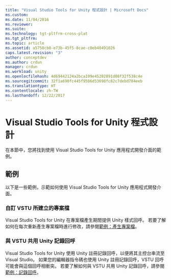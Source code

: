 ```yaml
---
title: "Visual Studio Tools for Unity 程式設計 | Microsoft Docs"
ms.custom: 
ms.date: 11/04/2016
ms.reviewer: 
ms.suite: 
ms.technology: tgt-pltfrm-cross-plat
ms.tgt_pltfrm: 
ms.topic: article
ms.assetid: a5758cb0-e73b-45f5-8cae-c0eb40491026
caps.latest.revision: "3"
author: conceptdev
ms.author: crdun
manager: crdun
ms.workload: unity
ms.openlocfilehash: 4d69442124a2bca109e45282891d08f32f538c4e
ms.sourcegitcommit: 32f1a690fc445f9586d53698fc82c7debd784eeb
ms.translationtype: HT
ms.contentlocale: zh-TW
ms.lasthandoff: 12/22/2017
---
```

# <a name="programming-visual-studio-tools-for-unity"></a>Visual Studio Tools for Unity 程式設計
在本節中，您將找到使用 Visual Studio Tools for Unity 應用程式開發介面的範例。  

## <a name="examples"></a>範例  
 以下是一些範例，示範如何使用 Visual Studio Tools for Unity 應用程式開發介面。  

### <a name="customize-project-files-created-by-vstu"></a>自訂 VSTU 所建立的專案檔  
 Visual Studio Tools for Unity 在專案檔產生期間提供 Unity 樣式回呼。 若要了解如何在每次重新產生專案檔時進行修改，請參閱[範例：產生專案檔](../cross-platform/customize-project-files-created-by-vstu.md)。  

### <a name="share-the-unity-log-callback-with-vstu"></a>與 VSTU 共用 Unity 記錄回呼  
 Visual Studio Tools for Unity 使用 Unity 註冊記錄回呼，以便將其主控台串流至 Visual Studio。 如果您的編輯器指令碼也使用 Unity 註冊記錄回呼，VSTU 回呼可能會與這個回呼相衝突。 若要了解如何與 VSTU 共用 Unity 記錄回呼，請參閱[範例：記錄回呼](../cross-platform/share-the-unity-log-callback-with-vstu.md)。
